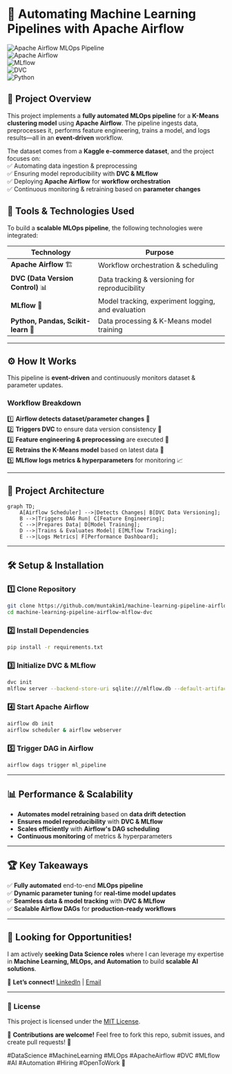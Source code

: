# 🚀 **Automating Machine Learning Pipelines with Apache Airflow**  

![Apache Airflow MLOps Pipeline](https://img.shields.io/badge/MLOps-Automation-blue)  
![Apache Airflow](https://img.shields.io/badge/Apache%20Airflow-Workflow%20Orchestration-red)  
![MLflow](https://img.shields.io/badge/MLflow-Model%20Tracking-green)  
![DVC](https://img.shields.io/badge/DVC-Data%20Version%20Control-orange)  
![Python](https://img.shields.io/badge/Python-Data%20Processing%20&%20Modeling-yellow)  

## 📌 **Project Overview**  
This project implements a **fully automated MLOps pipeline** for a **K-Means clustering model** using **Apache Airflow**. The pipeline ingests data, preprocesses it, performs feature engineering, trains a model, and logs results—all in an **event-driven** workflow.  

The dataset comes from a **Kaggle e-commerce dataset**, and the project focuses on:  
✅ Automating data ingestion & preprocessing  
✅ Ensuring model reproducibility with **DVC & MLflow**  
✅ Deploying **Apache Airflow** for **workflow orchestration**  
✅ Continuous monitoring & retraining based on **parameter changes**  

## 🔧 **Tools & Technologies Used**  
To build a **scalable MLOps pipeline**, the following technologies were integrated:  

| **Technology**       | **Purpose**                                          |
|----------------------|------------------------------------------------------|
| **Apache Airflow** 🏗️  | Workflow orchestration & scheduling                  |
| **DVC (Data Version Control)** 📊 | Data tracking & versioning for reproducibility |
| **MLflow** 🔎        | Model tracking, experiment logging, and evaluation |
| **Python, Pandas, Scikit-learn** 🐍 | Data processing & K-Means model training |

---

## ⚙️ **How It Works**  
This pipeline is **event-driven** and continuously monitors dataset & parameter updates.  

### **Workflow Breakdown**  
1️⃣ **Airflow detects dataset/parameter changes** 📡  
2️⃣ **Triggers DVC** to ensure data version consistency 📂  
3️⃣ **Feature engineering & preprocessing** are executed 🔄  
4️⃣ **Retrains the K-Means model** based on latest data 🎯  
5️⃣ **MLflow logs metrics & hyperparameters** for monitoring 📈  

---

## 🚀 **Project Architecture**  

```mermaid
graph TD;
    A[Airflow Scheduler] -->|Detects Changes| B[DVC Data Versioning];
    B -->|Triggers DAG Run| C[Feature Engineering];
    C -->|Prepares Data| D[Model Training];
    D -->|Trains & Evaluates Model| E[MLflow Tracking];
    E -->|Logs Metrics| F[Performance Dashboard];
```

---

## 🛠 **Setup & Installation**  

### **1️⃣ Clone Repository**  
```bash
git clone https://github.com/muntakim1/machine-learning-pipeline-airflow-mlflow-dvc.git
cd machine-learning-pipeline-airflow-mlflow-dvc
```

### **2️⃣ Install Dependencies**  
```bash
pip install -r requirements.txt
```

### **3️⃣ Initialize DVC & MLflow**  
```bash
dvc init
mlflow server --backend-store-uri sqlite:///mlflow.db --default-artifact-root ./mlruns
```

### **4️⃣ Start Apache Airflow**  
```bash
airflow db init
airflow scheduler & airflow webserver
```

### **5️⃣ Trigger DAG in Airflow**  
```bash
airflow dags trigger ml_pipeline
```

---

## 📊 **Performance & Scalability**  

- **Automates model retraining** based on **data drift detection**  
- **Ensures model reproducibility** with **DVC & MLflow**  
- **Scales efficiently** with **Airflow's DAG scheduling**  
- **Continuous monitoring** of metrics & hyperparameters  

---

## 🏆 **Key Takeaways**  
✅ **Fully automated** end-to-end **MLOps pipeline**  
✅ **Dynamic parameter tuning** for **real-time model updates**  
✅ **Seamless data & model tracking** with **DVC & MLflow**  
✅ **Scalable Airflow DAGs** for **production-ready workflows**  

---

## 💼 **Looking for Opportunities!**  
I am actively **seeking Data Science roles** where I can leverage my expertise in **Machine Learning, MLOps, and Automation** to build **scalable AI solutions**.  

📩 **Let’s connect!** [LinkedIn](https://www.linkedin.com/in/muntakim1) | [Email](mailto:muntakim.cse@gmail.com)  

---

### 📜 **License**  
This project is licensed under the [MIT License](LICENSE).  

🔹 **Contributions are welcome!** Feel free to fork this repo, submit issues, and create pull requests! 🚀  

#DataScience #MachineLearning #MLOps #ApacheAirflow #DVC #MLflow #AI #Automation #Hiring #OpenToWork 🚀